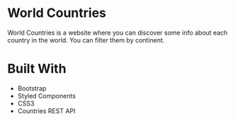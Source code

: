 # World Countries

World Countries is a website where you can discover some info about each country in the world.
You can filter them by continent.


# Built With

* Bootstrap
* Styled Components
* CSS3
* Countries REST API